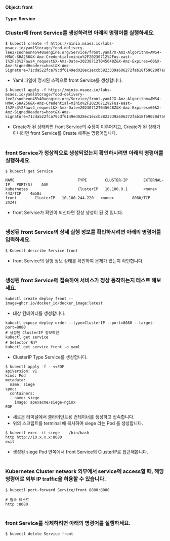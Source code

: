 
#### Object: front
#### Type: Service

### Cluster에 front Service를 생성하려면 아래의 명령어를 실행하세요.

```
$ kubectl create -f https://minio.msaez.io/labs-msaez.io/yamlStorage/food-delivery-lee2/sooheon45%40uengine.org/Service/front.yaml?X-Amz-Algorithm=AWS4-HMAC-SHA256&X-Amz-Credential=minio%2F20230712%2Fus-east-1%2Fs3%2Faws4_request&X-Amz-Date=20230712T045648Z&X-Amz-Expires=60&X-Amz-SignedHeaders=host&X-Amz-Signature=71cda522fca79cdf6149ed028ec1eccb5823339a606272fab18f59020d7a9d98
```
- Yaml 파일에 명시된 스펙으로 front Service를 생성합니다.  

```
$ kubectl apply -f https://minio.msaez.io/labs-msaez.io/yamlStorage/food-delivery-lee2/sooheon45%40uengine.org/Service/front.yaml?X-Amz-Algorithm=AWS4-HMAC-SHA256&X-Amz-Credential=minio%2F20230712%2Fus-east-1%2Fs3%2Faws4_request&X-Amz-Date=20230712T045648Z&X-Amz-Expires=60&X-Amz-SignedHeaders=host&X-Amz-Signature=71cda522fca79cdf6149ed028ec1eccb5823339a606272fab18f59020d7a9d98
```
- Create가 된 상태라면 front Service의 수정이 이루어지고, Create가 된 상태가 아니라면 front Service를 Create 해주는 명령어입니다.
#

### front Service가 정상적으로 생성되었는지 확인하시려면 아래의 명령어를 실행하세요.

```
$ kubectl get Service

NAME                            TYPE        CLUSTER-IP       EXTERNAL-IP   PORT(S)    AGE
kubernetes                      ClusterIP   10.100.0.1       <none>        443/TCP    4m58s
front        ClusterIP   10.100.244.220   <none>        8080/TCP   2m24s

```
- front Service가 확인이 되신다면 정상 생성이 된 것 입니다.
#

### 생성된 front Service의 상세 실행 정보를 확인하시려면 아래의 명령어를 입력하세요.

```
$ Kubectl describe Service front
```
- front Service의 실행 정보 상태를 확인하여 문제가 있는지 확인합니다.
#

### 생성된 front Service에 접속하여 서비스가 정상 동작하는지 테스트 해보세요.

```
kubectl create deploy front --image=ghcr.io/docker_id/docker_image:latest
```
- 대상 컨테이너를 생성합니다.  

```
kubectl expose deploy order --type=ClusterIP --port=8080 --target-port=8080
# 생성된 ClusterIP 정보확인
kubectl get service 
# Selector 확인
kubectl get service front -o yaml
```
- ClusterIP Type Service를 생성합니다.

```
$ kubectl apply -f - <<EOF
apiVersion: v1
kind: Pod
metadata:
  name: siege
spec:
  containers:
  - name: siege
    image: apexacme/siege-nginx
EOF
```
- 새로운 터미널에서 클라이언트용 컨테이너를 생성하고 접속합니다.
- 위의 스크립트를 terminal 에 복사하여 siege 라는 Pod 를 생성합니다.  

```
$ kubectl exec -it siege -- /bin/bash
http http://10.x.x.x:8080
exit
```
- 생성된 siege Pod 안쪽에서 front Service의 ClusterIP로 접근해봅니다.
#

### Kubernetes Cluster network 외부에서 service에 access할 때, 해당 명령어로 외부 IP traffic을 허용할 수 있습니다.

```
$ kubectl port-forward Service/front 8080:8080

# 접속 테스트
http :8080
```
#

### front Service를 삭제하려면 아래의 명령어를 실행하세요.

```
$ kubectl delete Service front
```
#


